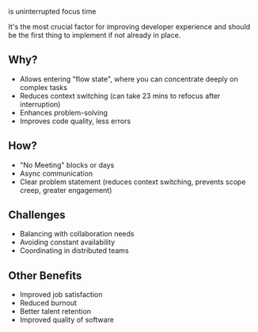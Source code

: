 <style lang="postcss">
	.answer {
		@apply flex items-center text-red-400 max-w-full text-title font-bold; 
	}
</style>

<p class="answer">is uninterrupted focus time</p>

It's the most crucial factor for improving developer experience and should be the first thing to implement if not already in place.

## Why?

- Allows entering "flow state", where you can concentrate deeply on complex tasks
- Reduces context switching (can take 23 mins to refocus after interruption)
- Enhances problem-solving
- Improves code quality, less errors

## How?

- "No Meeting" blocks or days
- Async communication
- Clear problem statement (reduces context switching, prevents scope creep, greater engagement)

## Challenges

- Balancing with collaboration needs
- Avoiding constant availability
- Coordinating in distributed teams

## Other Benefits

- Improved job satisfaction
- Reduced burnout
- Better talent retention
- Improved quality of software

